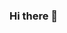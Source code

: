 ### Hi there 👋

<!--
**StevenXuf/StevenXuf** is a ✨ _special_ ✨ repository because its `README.md` (this file) appears on your GitHub profile.

Here are some ideas to get you started:

- 🔭 I’m currently working on my Master's thesis.
- 🌱 I’m currently learning Mathematics in Data Science.
- 👯 I’m looking to collaborate on scientific papers concerning Machine Learning/ Deep Learning/ Statistics that have possiblility to be published.
- 💬 Ask me about ...
- 📫 Reach me via E-mail: chasefreedom@163.com
- ⚡ Fun fact: ...
-->
